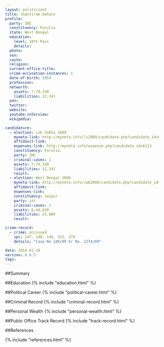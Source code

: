 ```yaml
---
layout: politician2
title: shantiram mahato
profile: 
  party: INC
  constituency: Purulia
  state: West Bengal
  education: 
    level: 10th Pass
    details: 
  photo: 
  sex: 
  caste: 
  religion: 
  current-office-title: 
  crime-accusation-instances: 1
  date-of-birth: 1954
  profession: 
  networth: 
    assets: 7,79,330
    liabilities: 12,341
  pan: 
  twitter: 
  website: 
  youtube-interview: 
  wikipedia: 

candidature: 
  - election: Lok Sabha 2009
    myneta-link: http://myneta.info/ls2009/candidate.php?candidate_id=6113
    affidavit-link: 
    expenses-link: http://myneta.info/expense.php?candidate_id=6113
    constituency: Purulia 
    party: INC
    criminal-cases: 1
    assets: 7,79,330
    liabilities: 12,341
    result:  
  - election: West Bengal 2006
    myneta-link: http://myneta.info//wb2006/candidate.php?candidate_id=508
    affidavit-link: 
    expenses-link: 
    constituency: Jaipur 
    party: inc
    criminal-cases: 1
    assets: 6,44,650
    liabilities: 25,806
    result:  

crime-record: 
  - crime: accussed
    ipc: 147, 148, 149, 323, 379
    details: "Case No.189/89 Gr No. 1274/89" 

date: 2014-01-28
version: 0.0.5
tags: 
---
```

##Summary


##Education
{% include "education.html" %}


##Political Career
{% include "political-career.html" %}


##Criminal Record
{% include "criminal-record.html" %}


##Personal Wealth
{% include "personal-wealth.html" %}


##Public Office Track Record
{% include "track-record.html" %}


##References


{% include "references.html" %}